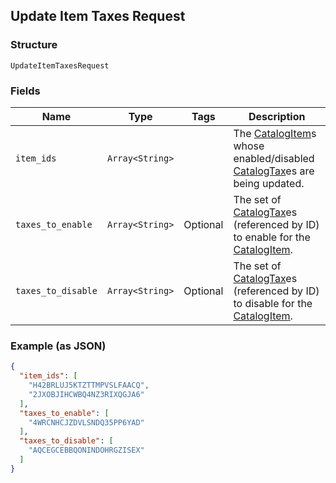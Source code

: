 ## Update Item Taxes Request

### Structure

`UpdateItemTaxesRequest`

### Fields

| Name | Type | Tags | Description |
|  --- | --- | --- | --- |
| `item_ids` | `Array<String>` |  | The [CatalogItem](./models/catalog-item.md)s whose enabled/disabled [CatalogTax](./models/catalog-tax.md)es are being updated. |
| `taxes_to_enable` | `Array<String>` | Optional | The set of [CatalogTax](./models/catalog-tax.md)es (referenced by ID) to enable for the [CatalogItem](./models/catalog-item.md). |
| `taxes_to_disable` | `Array<String>` | Optional | The set of [CatalogTax](./models/catalog-tax.md)es (referenced by ID) to disable for the [CatalogItem](./models/catalog-item.md). |

### Example (as JSON)

```json
{
  "item_ids": [
    "H42BRLUJ5KTZTTMPVSLFAACQ",
    "2JXOBJIHCWBQ4NZ3RIXQGJA6"
  ],
  "taxes_to_enable": [
    "4WRCNHCJZDVLSNDQ35PP6YAD"
  ],
  "taxes_to_disable": [
    "AQCEGCEBBQONINDOHRGZISEX"
  ]
}
```

